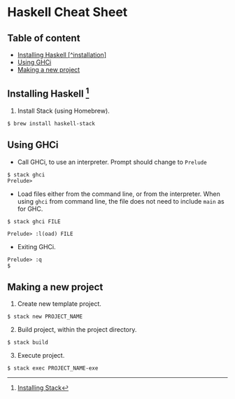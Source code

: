 # Haskell Cheat Sheet <!-- omit in toc -->

## Table of content <!-- omit in toc -->
- [Installing Haskell \[^installation\]](#installing-haskell-installation)
- [Using GHCi](#using-ghci)
- [Making a new project](#making-a-new-project)

## Installing Haskell [^installation]
[^installation]: [Installing Stack](https://docs.haskellstack.org/en/stable/install_and_upgrade/#using-homebrew)
1. Install Stack (using Homebrew).
```
$ brew install haskell-stack
```

## Using GHCi
- Call GHCi, to use an interpreter. Prompt should change to `Prelude`
```
$ stack ghci
Prelude>
```

- Load files either from the command line, or from the interpreter. When using `ghci` from command line, the file does not need to include `main` as for GHC.
```
$ stack ghci FILE
```
```
Prelude> :l(oad) FILE
```

- Exiting GHCi.
```
Prelude> :q
$
```

## Making a new project
1. Create new template project.
```
$ stack new PROJECT_NAME
```

2. Build project, within the project directory.
```
$ stack build
```

3. Execute project.
```
$ stack exec PROJECT_NAME-exe
```